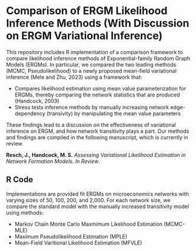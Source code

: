 # Comparison of ERGM Likelihood Inference Methods (With Discussion on ERGM Variational Inference)

This repository includes R implementation of a comparison framework to compare likelihood inference methods of Exponential-family Random Graph Models (ERGMs). In particular, we compared the two leading methods (MCMC, Pseudolikelihood) to a newly proposed mean-field variational inference (Mele and Zhu, 2023) using a framework that:
- Compares likelihood estimation using mean value parameterization for ERGMs, thereby comparing the network statistics that are produced (Handcock, 2003)
- Stress tests inference methods by manually increasing network edge-dependency (transivity) by manipulating the mean value parameters

These findings lead to a discussion on the effectiveness of variational inference on ERGM, and how network transitivity plays a part. Our methods and findings are compiled in the following manuscript, which is currently in review.

**Resch, J., Handcock, M. S.** 
*Assessing Variational Likelihood Estimation in Network Formation Models*. *In Review*.  

## R Code

Implementations are provided fit ERGMs on microeconomics networks with varying sizes of 50, 100, 200, and 2,000. For each network size, we compare the standard model with the manually increased transitivity model using methods:
- Markov Chain Monte Carlo Maxmimum Likelihood Estimation (MCMC-MLE)
- Maximum Pseudolikelihood Estimation (MPLE)
- Mean-Field Varitional Likelihood Estimation (MFVLE)
